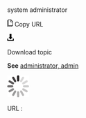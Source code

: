 # 

system administrator

![Copy URL](media/system-administrator/Copy.png)
Copy URL

![Download](media/system-administrator/Download.png)

Download topic

**See** [administrator, admin](https://worldready.cloudapp.net/Styleguide/Read?id=2700&topicid=32359)

![In progress](media/system-administrator/activity-large.gif)

URL :
